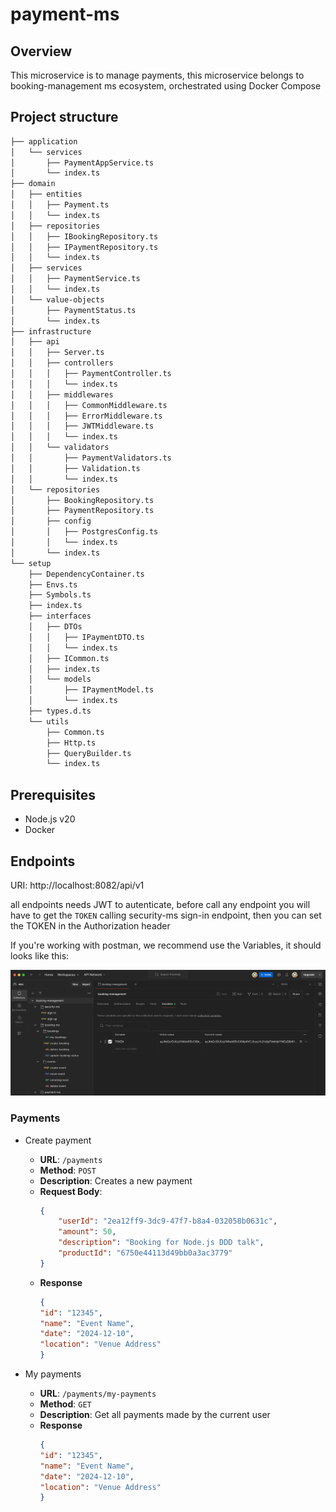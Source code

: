 # payment-ms

## Overview

This microservice is to manage payments, this microservice belongs to booking-management ms ecosystem, orchestrated using Docker Compose

## Project structure

```bash
├── application
│   └── services
│       ├── PaymentAppService.ts
│       └── index.ts
├── domain
│   ├── entities
│   │   ├── Payment.ts
│   │   └── index.ts
│   ├── repositories
│   │   ├── IBookingRepository.ts
│   │   ├── IPaymentRepository.ts
│   │   └── index.ts
│   ├── services
│   │   ├── PaymentService.ts
│   │   └── index.ts
│   └── value-objects
│       ├── PaymentStatus.ts
│       └── index.ts
├── infrastructure
│   ├── api
│   │   ├── Server.ts
│   │   ├── controllers
│   │   │   ├── PaymentController.ts
│   │   │   └── index.ts
│   │   ├── middlewares
│   │   │   ├── CommonMiddleware.ts
│   │   │   ├── ErrorMiddleware.ts
│   │   │   ├── JWTMiddleware.ts
│   │   │   └── index.ts
│   │   └── validators
│   │       ├── PaymentValidators.ts
│   │       ├── Validation.ts
│   │       └── index.ts
│   └── repositories
│       ├── BookingRepository.ts
│       ├── PaymentRepository.ts
│       ├── config
│       │   ├── PostgresConfig.ts
│       │   └── index.ts
│       └── index.ts
└── setup
    ├── DependencyContainer.ts
    ├── Envs.ts
    ├── Symbols.ts
    ├── index.ts
    ├── interfaces
    │   ├── DTOs
    │   │   ├── IPaymentDTO.ts
    │   │   └── index.ts
    │   ├── ICommon.ts
    │   ├── index.ts
    │   └── models
    │       ├── IPaymentModel.ts
    │       └── index.ts
    ├── types.d.ts
    └── utils
        ├── Common.ts
        ├── Http.ts
        ├── QueryBuilder.ts
        └── index.ts
```

## Prerequisites

* Node.js v20
* Docker

## Endpoints

URI: http://localhost:8082/api/v1

all endpoints needs JWT to autenticate, before call any endpoint you will have to get the `TOKEN` calling security-ms sign-in endpoint, then you can set the TOKEN in the Authorization header

If you're working with postman, we recommend use the Variables, it should looks like this:

![postman-variables](../../docs/postman-variables.png)

### Payments

* Create payment
  - **URL**: `/payments`
  - **Method**: `POST`
  - **Description**: Creates a new payment
  - **Request Body**:
    ```json
    {
        "userId": "2ea12ff9-3dc9-47f7-b8a4-032058b0631c",
        "amount": 50,
        "description": "Booking for Node.js DDD talk",
        "productId": "6750e44113d49bb0a3ac3779"
    }
    ```
  - **Response**
      ```json
      {
      "id": "12345",
      "name": "Event Name",
      "date": "2024-12-10",
      "location": "Venue Address"
      }
      ```

* My payments
  - **URL**: `/payments/my-payments`
  - **Method**: `GET`
  - **Description**: Get all payments made by the current user
  - **Response**
      ```json
      {
      "id": "12345",
      "name": "Event Name",
      "date": "2024-12-10",
      "location": "Venue Address"
      }
      ```
